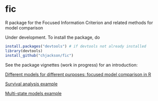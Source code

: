 # fic
R package for the Focused Information Criterion and related methods for model comparison

Under development.  To install the package, do

```r
install.packages("devtools") # if devtools not already installed
library(devtools)
install_github("chjackson/fic")
```

See the package vignettes (work in progress) for an introduction:

[Different models for different purposes: focused model comparison in R](https://chjackson.github.io/fic/inst/doc/fic.pdf)

[Survival analysis example](https://chjackson.github.io/fic/inst/doc/survival.pdf)

[Multi-state models example](https://chjackson.github.io/fic/inst/doc/multistate.pdf)
